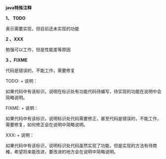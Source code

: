 **java特殊注释**

**1、 TODO**

表示需要实现，但目前还未实现的功能

**2 、XXX**

勉强可以工作，但是性能差等原因

**3 、FIXME**

代码是错误的，不能工作，需要修复

TODO: + 说明：

如果代码中有该标识，说明在标识处有功能代码待编写，待实现的功能在说明中会简略说明。

FIXME: + 说明：

如果代码中有该标识，说明标识处代码需要修正，甚至代码是错误的，不能工作，需要修复，如何修正会在说明中简略说明。

XXX: + 说明：

如果代码中有该标识，说明标识处代码虽然实现了功能，但是实现的方法有待商榷，希望将来能改进，要改进的地方会在说明中简略说明。